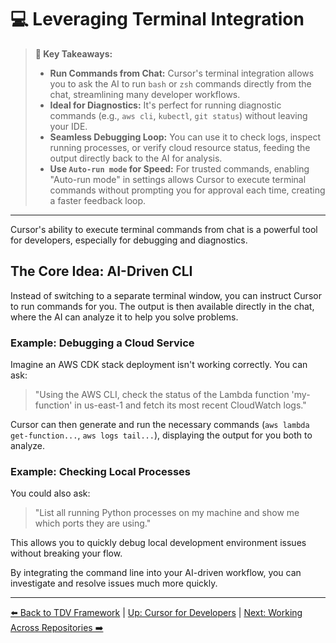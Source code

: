 # 💻 Leveraging Terminal Integration

> **🔑 Key Takeaways:**
> 
> - **Run Commands from Chat:** Cursor's terminal integration allows you to ask the AI to run `bash` or `zsh` commands directly from the chat, streamlining many developer workflows.
> - **Ideal for Diagnostics:** It's perfect for running diagnostic commands (e.g., `aws cli`, `kubectl`, `git status`) without leaving your IDE.
> - **Seamless Debugging Loop:** You can use it to check logs, inspect running processes, or verify cloud resource status, feeding the output directly back to the AI for analysis.
> - **Use `Auto-run mode` for Speed:** For trusted commands, enabling "Auto-run mode" in settings allows Cursor to execute terminal commands without prompting you for approval each time, creating a faster feedback loop.

---

Cursor's ability to execute terminal commands from chat is a powerful tool for developers, especially for debugging and diagnostics.

## The Core Idea: AI-Driven CLI

Instead of switching to a separate terminal window, you can instruct Cursor to run commands for you. The output is then available directly in the chat, where the AI can analyze it to help you solve problems.

### Example: Debugging a Cloud Service
Imagine an AWS CDK stack deployment isn't working correctly. You can ask:

> "Using the AWS CLI, check the status of the Lambda function 'my-function' in us-east-1 and fetch its most recent CloudWatch logs."

Cursor can then generate and run the necessary commands (`aws lambda get-function...`, `aws logs tail...`), displaying the output for you both to analyze.

### Example: Checking Local Processes
You could also ask:
> "List all running Python processes on my machine and show me which ports they are using."

This allows you to quickly debug local development environment issues without breaking your flow.

By integrating the command line into your AI-driven workflow, you can investigate and resolve issues much more quickly.

---

[⬅️ Back to TDV Framework](./03a-The-TDV-Framework.md) | [Up: Cursor for Developers](./README.md) | [Next: Working Across Repositories ➡️](./05-Working-Across-Repositories.md) 